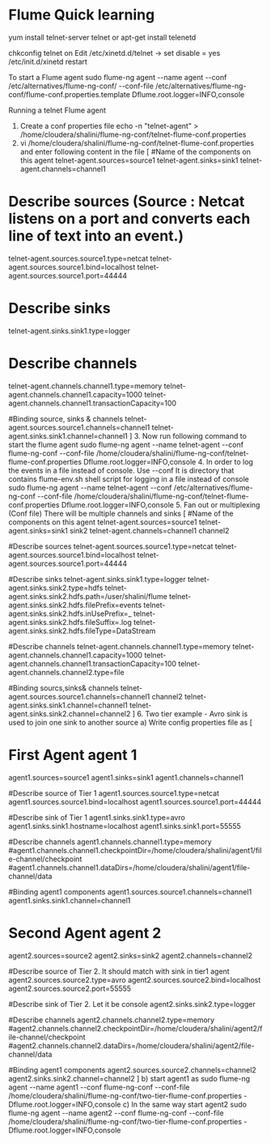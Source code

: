 # Flume Quick learning

yum install telnet-server telnet
or apt-get install telenetd

chkconfig telnet on
Edit /etc/xinetd.d/telnet -> set disable = yes
/etc/init.d/xinetd restart

To start a Flume agent
sudo flume-ng agent 
--name agent 
--conf /etc/alternatives/flume-ng-conf/ 
--conf-file /etc/alternatives/flume-ng-conf/flume-conf.properties.template 
Dflume.root.logger=INFO,console

Running a telnet Flume agent
1. Create a conf properties file 
 echo -n "telnet-agent" > /home/cloudera/shalini/flume-ng-conf/telnet-flume-conf.properties
2. vi /home/cloudera/shalini/flume-ng-conf/telnet-flume-conf.properties
and enter following content in the file
[
#Name of the components on this agent 
telnet-agent.sources=source1
telnet-agent.sinks=sink1
telnet-agent.channels=channel1

# Describe sources (Source : Netcat listens on a port and converts each line of text into an event.)
telnet-agent.sources.source1.type=netcat
telnet-agent.sources.source1.bind=localhost
telnet-agent.sources.source1.port=44444

# Describe sinks
telnet-agent.sinks.sink1.type=logger

# Describe channels
telnet-agent.channels.channel1.type=memory
telnet-agent.channels.channel1.capacity=1000
telnet-agent.channels.channel1.transactionCapacity=100

#Binding source, sinks & channels
telnet-agent.sources.source1.channels=channel1
telnet-agent.sinks.sink1.channel=channel1
]
3. Now run following command to start the flume agent
sudo flume-ng agent 
--name telnet-agent 
--conf flume-ng-conf 
--conf-file /home/cloudera/shalini/flume-ng-conf/telnet-flume-conf.properties 
Dflume.root.logger=INFO,console
4. In order to log the events in a file instead of console. Use --conf  <conf-dir> It is directory that contains flume-env.sh shell script  for logging in a file instead of console
sudo flume-ng agent 
--name telnet-agent 
--conf /etc/alternatives/flume-ng-conf 
--conf-file /home/cloudera/shalini/flume-ng-conf/telnet-flume-conf.properties 
Dflume.root.logger=INFO,console
5. Fan out or multiplexing (Conf file) There will be multiple channels and sinks
[
#Name of the components on this agent
telnet-agent.sources=source1
telnet-agent.sinks=sink1 sink2
telnet-agent.channels=channel1 channel2

#Describe sources
telnet-agent.sources.source1.type=netcat
telnet-agent.sources.source1.bind=localhost
telnet-agent.sources.source1.port=44444

#Describe sinks
telnet-agent.sinks.sink1.type=logger
telnet-agent.sinks.sink2.type=hdfs
telnet-agent.sinks.sink2.hdfs.path=/user/shalini/flume
telnet-agent.sinks.sink2.hdfs.filePrefix=events
telnet-agent.sinks.sink2.hdfs.inUsePrefix=_
telnet-agent.sinks.sink2.hdfs.fileSuffix=.log
telnet-agent.sinks.sink2.hdfs.fileType=DataStream

#Describe channels
telnet-agent.channels.channel1.type=memory
telnet-agent.channels.channel1.capacity=1000
telnet-agent.channels.channel1.transactionCapacity=100
telnet-agent.channels.channel2.type=file

#Binding sourcs,sinks& channels
telnet-agent.sources.source1.channels=channel1 channel2
telnet-agent.sinks.sink1.channel=channel1
telnet-agent.sinks.sink2.channel=channel2
]
6. Two tier example - Avro sink is used to join one sink to another source
a) Write config properties file as
[
# First Agent agent 1
agent1.sources=source1
agent1.sinks=sink1
agent1.channels=channel1

#Describe source of Tier 1
agent1.sources.source1.type=netcat
agent1.sources.source1.bind=localhost
agent1.sources.source1.port=44444

#Describe sink of Tier 1
agent1.sinks.sink1.type=avro
agent1.sinks.sink1.hostname=localhost
agent1.sinks.sink1.port=55555

#Describe channels
agent1.channels.channel1.type=memory
#agent1.channels.channel1.checkpointDir=/home/cloudera/shalini/agent1/file-channel/checkpoint
#agent1.channels.channel1.dataDirs=/home/cloudera/shalini/agent1/file-channel/data

#Binding agent1 components
agent1.sources.source1.channels=channel1
agent1.sinks.sink1.channel=channel1

# Second Agent agent 2
agent2.sources=source2
agent2.sinks=sink2
agent2.channels=channel2

#Describe source of Tier 2. It should match with sink in tier1 agent
agent2.sources.source2.type=avro
agent2.sources.source2.bind=localhost
agent2.sources.source2.port=55555

#Describe sink of Tier 2. Let it be console
agent2.sinks.sink2.type=logger

#Describe channels
agent2.channels.channel2.type=memory
#agent2.channels.channel2.checkpointDir=/home/cloudera/shalini/agent2/file-channel/checkpoint
#agent2.channels.channel2.dataDirs=/home/cloudera/shalini/agent2/file-channel/data

#Binding agent1 components
agent2.sources.source2.channels=channel2
agent2.sinks.sink2.channel=channel2
]
b) start agent1 as 
sudo flume-ng  agent --name agent1 --conf flume-ng-conf --conf-file /home/cloudera/shalini/flume-ng-conf/two-tier-flume-conf.properties -Dflume.root.logger=INFO,console
c) In the same way start agent2
sudo flume-ng  agent --name agent2 --conf flume-ng-conf --conf-file /home/cloudera/shalini/flume-ng-conf/two-tier-flume-conf.properties -Dflume.root.logger=INFO,console